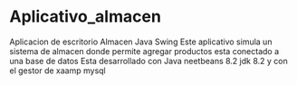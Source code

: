 # Aplicativo_almacen
Aplicacion de escritorio Almacen Java Swing
Este aplicativo simula un sistema de almacen donde permite agregar productos esta conectado a una base de datos 
Esta desarrollado con Java neetbeans 8.2 jdk 8.2 y con el gestor de xaamp mysql
